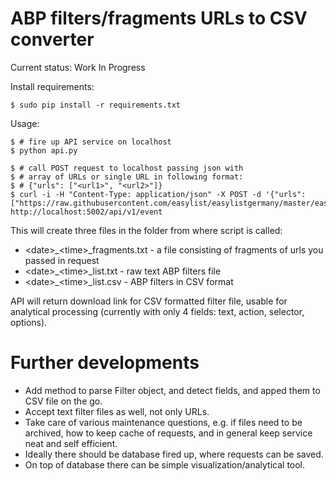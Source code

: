 ABP filters/fragments URLs to CSV converter 
===========

Current status: Work In Progress


Install requirements:

    $ sudo pip install -r requirements.txt

Usage:

    $ # fire up API service on localhost
    $ python api.py

    $ # call POST request to localhost passing json with
    $ # array of URLs or single URL in following format: 
    $ # {"urls": ["<url1>", "<url2>"]}
    $ curl -i -H "Content-Type: application/json" -X POST -d '{"urls": ["https://raw.githubusercontent.com/easylist/easylistgermany/master/easylistgermany/easylistgermany_adservers.txt"]}' http://localhost:5002/api/v1/event

This will create three files in the folder from where script is called: 
* \<date>_\<time>_fragments.txt - a file consisting of fragments of urls you passed in request
* \<date>_\<time>_list.txt - raw text ABP filters file
* \<date>_\<time>_list.csv - ABP filters in CSV format

API will return download link for CSV formatted filter file, usable for analytical processing (currently with only 4 fields: text, action, selector, options).


Further developments
===========

* Add method to parse Filter object, and detect fields, and apped them to CSV file on the go.
* Accept text filter files as well, not only URLs.
* Take care of various maintenance questions, e.g. if files need to be archived, how to keep cache of requests, and in general keep service neat and self efficient.
* Ideally there should be database fired up, where requests can be saved.
* On top of database there can be simple visualization/analytical tool.
